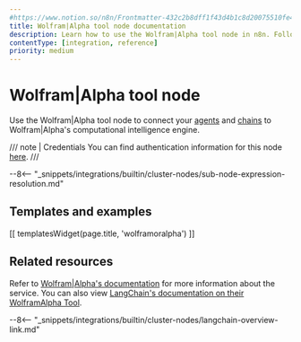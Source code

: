 ```yaml
---
#https://www.notion.so/n8n/Frontmatter-432c2b8dff1f43d4b1c8d20075510fe4
title: Wolfram|Alpha tool node documentation
description: Learn how to use the Wolfram|Alpha tool node in n8n. Follow technical documentation to integrate Wolfram|Alpha tool node into your workflows.
contentType: [integration, reference]
priority: medium
---
```


# Wolfram|Alpha tool node

Use the Wolfram|Alpha tool node to connect your [agents](/glossary.md#ai-agent) and [chains](/glossary.md#ai-chain) to Wolfram|Alpha's computational intelligence engine.

/// note | Credentials
You can find authentication information for this node [here](/integrations/builtin/credentials/wolframalpha.md).
///

--8<-- "_snippets/integrations/builtin/cluster-nodes/sub-node-expression-resolution.md"

## Templates and examples

<!-- see https://www.notion.so/n8n/Pull-in-templates-for-the-integrations-pages-37c716837b804d30a33b47475f6e3780 -->
[[ templatesWidget(page.title, 'wolframoralpha') ]]

## Related resources

Refer to [Wolfram|Alpha's documentation](https://products.wolframalpha.com/api) for more information about the service. You can also view [LangChain's documentation on their WolframAlpha Tool](https://js.langchain.com/docs/integrations/tools/wolframalpha/).

--8<-- "_snippets/integrations/builtin/cluster-nodes/langchain-overview-link.md"


